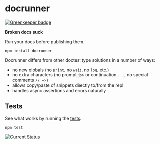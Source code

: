 # docrunner

[![Greenkeeper badge](https://badges.greenkeeper.io/tschaub/docrunner.svg)](https://greenkeeper.io/)

**Broken docs suck**

Run your docs before publishing them.

    npm install docrunner

Docrunner differs from other doctest type solutions in a number of ways:

 * no new globals (no `print`, no `wait`, no `log`, etc.)
 * no extra characters (no prompt `js>` or continuation `...`, no special
    comments `// =>`)
 * allows copy/paste of snippets directly to/from the repl
 * handles async assertions and errors naturally


## Tests

See what works by running the [tests](test).

    npm test

[![Current Status](https://secure.travis-ci.org/tschaub/docrunner.png?branch=master)](https://travis-ci.org/tschaub/docrunner)
